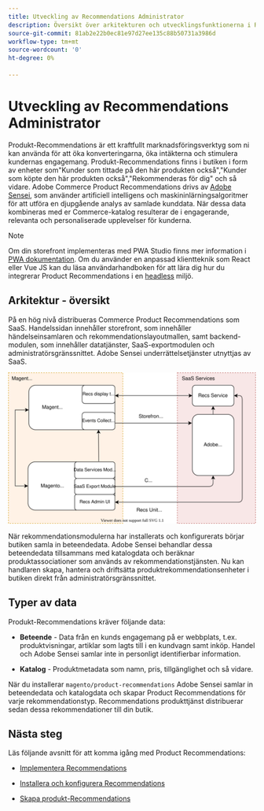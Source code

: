 ```yaml
---
title: Utveckling av Recommendations Administrator
description: Översikt över arkitekturen och utvecklingsfunktionerna i Recommendations.
source-git-commit: 81ab2e22b0ec81e97d27ee135c88b50731a3986d
workflow-type: tm+mt
source-wordcount: '0'
ht-degree: 0%

---
```


# Utveckling av Recommendations Administrator

Produkt-Recommendations är ett kraftfullt marknadsföringsverktyg som ni kan använda för att öka konverteringarna, öka intäkterna och stimulera kundernas engagemang. Produkt-Recommendations finns i butiken i form av enheter som&quot;Kunder som tittade på den här produkten också&quot;,&quot;Kunder som köpte den här produkten också&quot;,&quot;Rekommenderas för dig&quot; och så vidare. Adobe Commerce Product Recommendations drivs av [Adobe Sensei](https://www.adobe.com/sensei.html), som använder artificiell intelligens och maskininlärningsalgoritmer för att utföra en djupgående analys av samlade kunddata. När dessa data kombineras med er Commerce-katalog resulterar de i engagerande, relevanta och personaliserade upplevelser för kunderna.

>[!NOTE]
>
>Om din storefront implementeras med PWA Studio finns mer information i [PWA dokumentation](https://developer.adobe.com/commerce/pwa-studio/integrations/product-recommendations/). Om du använder en anpassad klientteknik som React eller Vue JS kan du läsa användarhandboken för att lära dig hur du integrerar Product Recommendations i en [headless](headless.md) miljö.

## Arkitektur - översikt

På en hög nivå distribueras Commerce Product Recommendations som SaaS. Handelssidan innehåller storefront, som innehåller händelseinsamlaren och rekommendationslayoutmallen, samt backend-modulen, som innehåller datatjänster, SaaS-exportmodulen och administratörsgränssnittet. Adobe Sensei underrättelsetjänster utnyttjas av SaaS.

![Arkitektur för produktrekommendationer](assets/arch-diag-sensei.svg)

När rekommendationsmodulerna har installerats och konfigurerats börjar butiken samla in beteendedata. Adobe Sensei behandlar dessa beteendedata tillsammans med katalogdata och beräknar produktassociationer som används av rekommendationstjänsten. Nu kan handlaren skapa, hantera och driftsätta produktrekommendationsenheter i butiken direkt från administratörsgränssnittet.

## Typer av data

Produkt-Recommendations kräver följande data:

- **Beteende** - Data från en kunds engagemang på er webbplats, t.ex. produktvisningar, artiklar som lagts till i en kundvagn samt inköp. Handel och Adobe Sensei samlar inte in personligt identifierbar information.

- **Katalog** - Produktmetadata som namn, pris, tillgänglighet och så vidare.

När du installerar `magento/product-recommendations` Adobe Sensei samlar in beteendedata och katalogdata och skapar Product Recommendations för varje rekommendationstyp. Recommendations produkttjänst distribuerar sedan dessa rekommendationer till din butik.

## Nästa steg

Läs följande avsnitt för att komma igång med Product Recommendations:

- [Implementera Recommendations](implementation-workflow.md)

- [Installera och konfigurera Recommendations](install-configure.md)

- [Skapa produkt-Recommendations](create.md)
